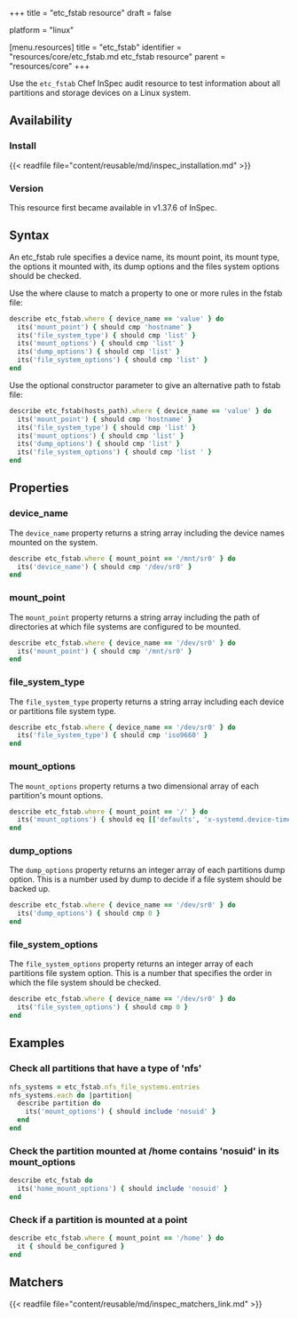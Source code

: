 +++
title = "etc_fstab resource"
draft = false

platform = "linux"

[menu.resources]
    title = "etc_fstab"
    identifier = "resources/core/etc_fstab.md etc_fstab resource"
    parent = "resources/core"
+++

Use the `etc_fstab` Chef InSpec audit resource to test information about all partitions and storage devices on a Linux system.

## Availability

### Install

{{< readfile file="content/reusable/md/inspec_installation.md" >}}

### Version

This resource first became available in v1.37.6 of InSpec.

## Syntax

An etc_fstab rule specifies a device name, its mount point, its mount type, the options it mounted with,
its dump options and the files system options should be checked.

Use the where clause to match a property to one or more rules in the fstab file:

```ruby
describe etc_fstab.where { device_name == 'value' } do
  its('mount_point') { should cmp 'hostname' }
  its('file_system_type') { should cmp 'list' }
  its('mount_options') { should cmp 'list' }
  its('dump_options') { should cmp 'list' }
  its('file_system_options') { should cmp 'list' }
end
```

Use the optional constructor parameter to give an alternative path to fstab file:

```ruby
describe etc_fstab(hosts_path).where { device_name == 'value' } do
  its('mount_point') { should cmp 'hostname' }
  its('file_system_type') { should cmp 'list' }
  its('mount_options') { should cmp 'list' }
  its('dump_options') { should cmp 'list' }
  its('file_system_options') { should cmp 'list ' }
end
```

## Properties

### device_name

The `device_name` property returns a string array including the device names mounted on the system.

```ruby
describe etc_fstab.where { mount_point == '/mnt/sr0' } do
  its('device_name') { should cmp '/dev/sr0' }
end
```

### mount_point

The `mount_point` property returns a string array including the path of directories at which file systems are configured to be mounted.

```ruby
describe etc_fstab.where { device_name == '/dev/sr0' } do
  its('mount_point') { should cmp '/mnt/sr0' }
end
```

### file_system_type

The `file_system_type` property returns a string array including each device or partitions file system type.

```ruby
describe etc_fstab.where { device_name == '/dev/sr0' } do
  its('file_system_type') { should cmp 'iso9660' }
end
```

### mount_options

The `mount_options` property returns a two dimensional array of each partition's mount options.

```ruby
describe etc_fstab.where { mount_point == '/' } do
  its('mount_options') { should eq [['defaults', 'x-systemd.device-timeout=0']] }
end
```

### dump_options

The `dump_options` property returns an integer array of each partitions dump option. This is a number used by dump to decide if a file system should be backed up.

```ruby
describe etc_fstab.where { device_name == '/dev/sr0' } do
  its('dump_options') { should cmp 0 }
end
```

### file_system_options

The `file_system_options` property returns an integer array of each partitions file system option. This is a number that specifies the order in which the file system should be checked.

```ruby
describe etc_fstab.where { device_name == '/dev/sr0' } do
  its('file_system_options') { should cmp 0 }
end
```

## Examples

### Check all partitions that have a type of 'nfs'

```ruby
nfs_systems = etc_fstab.nfs_file_systems.entries
nfs_systems.each do |partition|
  describe partition do
    its('mount_options') { should include 'nosuid' }
  end
end
```

### Check the partition mounted at /home contains 'nosuid' in its mount_options

```ruby
describe etc_fstab do
  its('home_mount_options') { should include 'nosuid' }
end
```

### Check if a partition is mounted at a point

```ruby
describe etc_fstab.where { mount_point == '/home' } do
  it { should be_configured }
end
```

## Matchers

{{< readfile file="content/reusable/md/inspec_matchers_link.md" >}}
